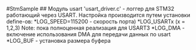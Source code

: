 #StmSample
    ## Модуль usart
    'usart_driver.c' - логгер для STM32 работающий через USART. Настройка производится путем установки define-ов:
    *LOG_SPEED=115200 - скорость порта)
    *LOG_USARTx (x = 1,2,3)
        Note: пока полноценная реализация для USART3
    *LOG_DMA - включение использования DMA для передачи данных по usart
    *LOG_BUF - установка размера буфера





